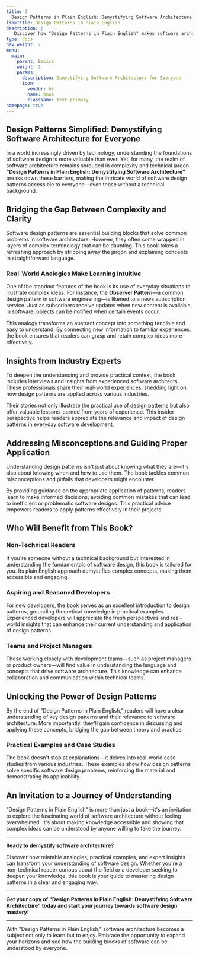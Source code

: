 ```yaml
---
title: |
  Design Patterns in Plain English: Demystifying Software Architecture
linkTitle: Design Patterns in Plain English
description: |
   Discover how "Design Patterns in Plain English" makes software architecture accessible to all. Unveil complex design patterns through relatable analogies and real-world examples in this transformative guide.
type: docs
nav_weight: 2
menu:
  main:
    parent: Basics
    weight: 2
    params:
      description: Demystifying Software Architecture for Everyone
      icon:
        vendor: bs
        name: book
        className: text-primary
homepage: true
---
```




## Design Patterns Simplified: Demystifying Software Architecture for Everyone

In a world increasingly driven by technology, understanding the foundations of software design is more valuable than ever. Yet, for many, the realm of software architecture remains shrouded in complexity and technical jargon. **"Design Patterns in Plain English: Demystifying Software Architecture"** breaks down these barriers, making the intricate world of software design patterns accessible to everyone—even those without a technical background.

## Bridging the Gap Between Complexity and Clarity

Software design patterns are essential building blocks that solve common problems in software architecture. However, they often come wrapped in layers of complex terminology that can be daunting. This book takes a refreshing approach by stripping away the jargon and explaining concepts in straightforward language.

### Real-World Analogies Make Learning Intuitive

One of the standout features of the book is its use of everyday situations to illustrate complex ideas. For instance, the **Observer Pattern**—a common design pattern in software engineering—is likened to a news subscription service. Just as subscribers receive updates when new content is available, in software, objects can be notified when certain events occur.

This analogy transforms an abstract concept into something tangible and easy to understand. By connecting new information to familiar experiences, the book ensures that readers can grasp and retain complex ideas more effectively.

## Insights from Industry Experts

To deepen the understanding and provide practical context, the book includes interviews and insights from experienced software architects. These professionals share their real-world experiences, shedding light on how design patterns are applied across various industries.

Their stories not only illustrate the practical use of design patterns but also offer valuable lessons learned from years of experience. This insider perspective helps readers appreciate the relevance and impact of design patterns in everyday software development.

## Addressing Misconceptions and Guiding Proper Application

Understanding design patterns isn't just about knowing what they are—it's also about knowing when and how to use them. The book tackles common misconceptions and pitfalls that developers might encounter.

By providing guidance on the appropriate application of patterns, readers learn to make informed decisions, avoiding common mistakes that can lead to inefficient or problematic software designs. This practical advice empowers readers to apply patterns effectively in their projects.

## Who Will Benefit from This Book?

### Non-Technical Readers

If you're someone without a technical background but interested in understanding the fundamentals of software design, this book is tailored for you. Its plain English approach demystifies complex concepts, making them accessible and engaging.

### Aspiring and Seasoned Developers

For new developers, the book serves as an excellent introduction to design patterns, grounding theoretical knowledge in practical examples. Experienced developers will appreciate the fresh perspectives and real-world insights that can enhance their current understanding and application of design patterns.

### Teams and Project Managers

Those working closely with development teams—such as project managers or product owners—will find value in understanding the language and concepts that drive software architecture. This knowledge can enhance collaboration and communication within technical teams.

## Unlocking the Power of Design Patterns

By the end of "Design Patterns in Plain English," readers will have a clear understanding of key design patterns and their relevance to software architecture. More importantly, they'll gain confidence in discussing and applying these concepts, bridging the gap between theory and practice.

### Practical Examples and Case Studies

The book doesn't stop at explanations—it delves into real-world case studies from various industries. These examples show how design patterns solve specific software design problems, reinforcing the material and demonstrating its applicability.

## An Invitation to a Journey of Understanding

"Design Patterns in Plain English" is more than just a book—it's an invitation to explore the fascinating world of software architecture without feeling overwhelmed. It's about making knowledge accessible and showing that complex ideas can be understood by anyone willing to take the journey.

---

**Ready to demystify software architecture?**

Discover how relatable analogies, practical examples, and expert insights can transform your understanding of software design. Whether you're a non-technical reader curious about the field or a developer seeking to deepen your knowledge, this book is your guide to mastering design patterns in a clear and engaging way.

---

**Get your copy of "Design Patterns in Plain English: Demystifying Software Architecture" today and start your journey towards software design mastery!**

---


With "Design Patterns in Plain English," software architecture becomes a subject not only to learn but to enjoy. Embrace the opportunity to expand your horizons and see how the building blocks of software can be understood by everyone.

